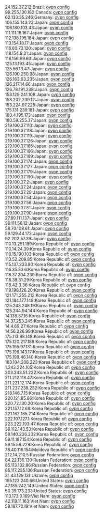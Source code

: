 24.152.37.212:Brazil: [ovpn config](vpn/24_152_37_212.ovpn)  
99.255.130.182:Canada: [ovpn config](vpn/99_255_130_182.ovpn)  
62.133.35.246:Germany: [ovpn config](vpn/62_133_35_246.ovpn)  
106.155.143.23:Japan: [ovpn config](vpn/106_155_143_23.ovpn)  
106.180.103.43:Japan: [ovpn config](vpn/106_180_103_43.ovpn)  
111.111.18.167:Japan: [ovpn config](vpn/111_111_18_167.ovpn)  
112.138.195.184:Japan: [ovpn config](vpn/112_138_195_184.ovpn)  
113.154.18.17:Japan: [ovpn config](vpn/113_154_18_17.ovpn)  
116.80.73.120:Japan: [ovpn config](vpn/116_80_73_120.ovpn)  
118.154.9.31:Japan: [ovpn config](vpn/118_154_9_31.ovpn)  
118.156.99.60:Japan: [ovpn config](vpn/118_156_99_60.ovpn)  
125.13.193.45:Japan: [ovpn config](vpn/125_13_193_45.ovpn)  
125.56.13.47:Japan: [ovpn config](vpn/125_56_13_47.ovpn)  
126.100.250.98:Japan: [ovpn config](vpn/126_100_250_98.ovpn)  
126.163.93.235:Japan: [ovpn config](vpn/126_163_93_235.ovpn)  
126.217.14.66:Japan: [ovpn config](vpn/126_217_14_66.ovpn)  
126.78.191.238:Japan: [ovpn config](vpn/126_78_191_238.ovpn)  
153.129.241.108:Japan: [ovpn config](vpn/153_129_241_108.ovpn)  
153.202.239.12:Japan: [ovpn config](vpn/153_202_239_12.ovpn)  
153.224.97.225:Japan: [ovpn config](vpn/153_224_97_225.ovpn)  
175.131.239.181:Japan: [ovpn config](vpn/175_131_239_181.ovpn)  
180.4.195.173:Japan: [ovpn config](vpn/180_4_195_173.ovpn)  
180.59.255.37:Japan: [ovpn config](vpn/180_59_255_37.ovpn)  
219.100.37.110:Japan: [ovpn config](vpn/219_100_37_110.ovpn)  
219.100.37.118:Japan: [ovpn config](vpn/219_100_37_118.ovpn)  
219.100.37.119:Japan: [ovpn config](vpn/219_100_37_119.ovpn)  
219.100.37.126:Japan: [ovpn config](vpn/219_100_37_126.ovpn)  
219.100.37.165:Japan: [ovpn config](vpn/219_100_37_165.ovpn)  
219.100.37.166:Japan: [ovpn config](vpn/219_100_37_166.ovpn)  
219.100.37.169:Japan: [ovpn config](vpn/219_100_37_169.ovpn)  
219.100.37.174:Japan: [ovpn config](vpn/219_100_37_174.ovpn)  
219.100.37.177:Japan: [ovpn config](vpn/219_100_37_177.ovpn)  
219.100.37.179:Japan: [ovpn config](vpn/219_100_37_179.ovpn)  
219.100.37.190:Japan: [ovpn config](vpn/219_100_37_190.ovpn)  
219.100.37.2:Japan: [ovpn config](vpn/219_100_37_2.ovpn)  
219.100.37.24:Japan: [ovpn config](vpn/219_100_37_24.ovpn)  
219.100.37.29:Japan: [ovpn config](vpn/219_100_37_29.ovpn)  
219.100.37.54:Japan: [ovpn config](vpn/219_100_37_54.ovpn)  
219.100.37.56:Japan: [ovpn config](vpn/219_100_37_56.ovpn)  
219.100.37.81:Japan: [ovpn config](vpn/219_100_37_81.ovpn)  
219.100.37.90:Japan: [ovpn config](vpn/219_100_37_90.ovpn)  
27.89.111.137:Japan: [ovpn config](vpn/27_89_111_137.ovpn)  
39.111.56.12:Japan: [ovpn config](vpn/39_111_56_12.ovpn)  
58.70.108.61:Japan: [ovpn config](vpn/58_70_108_61.ovpn)  
59.129.44.173:Japan: [ovpn config](vpn/59_129_44_173.ovpn)  
92.202.57.39:Japan: [ovpn config](vpn/92_202_57_39.ovpn)  
110.13.251.189:Korea Republic of: [ovpn config](vpn/110_13_251_189.ovpn)  
110.14.24.39:Korea Republic of: [ovpn config](vpn/110_14_24_39.ovpn)  
110.15.190.103:Korea Republic of: [ovpn config](vpn/110_15_190_103.ovpn)  
113.52.209.85:Korea Republic of: [ovpn config](vpn/113_52_209_85.ovpn)  
115.137.233.80:Korea Republic of: [ovpn config](vpn/115_137_233_80.ovpn)  
116.35.53.6:Korea Republic of: [ovpn config](vpn/116_35_53_6.ovpn)  
118.37.204.239:Korea Republic of: [ovpn config](vpn/118_37_204_239.ovpn)  
118.38.31.29:Korea Republic of: [ovpn config](vpn/118_38_31_29.ovpn)  
118.42.3.36:Korea Republic of: [ovpn config](vpn/118_42_3_36.ovpn)  
119.198.126.20:Korea Republic of: [ovpn config](vpn/119_198_126_20.ovpn)  
121.171.255.212:Korea Republic of: [ovpn config](vpn/121_171_255_212.ovpn)  
121.184.177.148:Korea Republic of: [ovpn config](vpn/121_184_177_148.ovpn)  
125.243.248.19:Korea Republic of: [ovpn config](vpn/125_243_248_19.ovpn)  
125.244.94.144:Korea Republic of: [ovpn config](vpn/125_244_94_144.ovpn)  
14.138.37.16:Korea Republic of: [ovpn config](vpn/14_138_37_16.ovpn)  
14.37.253.245:Korea Republic of: [ovpn config](vpn/14_37_253_245.ovpn)  
14.4.69.27:Korea Republic of: [ovpn config](vpn/14_4_69_27.ovpn)  
14.56.226.99:Korea Republic of: [ovpn config](vpn/14_56_226_99.ovpn)  
175.113.98.148:Korea Republic of: [ovpn config](vpn/175_113_98_148.ovpn)  
175.120.217.188:Korea Republic of: [ovpn config](vpn/175_120_217_188.ovpn)  
175.195.97.131:Korea Republic of: [ovpn config](vpn/175_195_97_131.ovpn)  
175.196.143.17:Korea Republic of: [ovpn config](vpn/175_196_143_17.ovpn)  
175.199.46.140:Korea Republic of: [ovpn config](vpn/175_199_46_140.ovpn)  
183.104.208.223:Korea Republic of: [ovpn config](vpn/183_104_208_223.ovpn)  
1.243.224.105:Korea Republic of: [ovpn config](vpn/1_243_224_105.ovpn)  
203.243.51.222:Korea Republic of: [ovpn config](vpn/203_243_51_222.ovpn)  
211.212.118.47:Korea Republic of: [ovpn config](vpn/211_212_118_47.ovpn)  
211.221.12.174:Korea Republic of: [ovpn config](vpn/211_221_12_174.ovpn)  
211.237.238.232:Korea Republic of: [ovpn config](vpn/211_237_238_232.ovpn)  
218.146.7.15:Korea Republic of: [ovpn config](vpn/218_146_7_15.ovpn)  
220.121.85.66:Korea Republic of: [ovpn config](vpn/220_121_85_66.ovpn)  
220.72.130.20:Korea Republic of: [ovpn config](vpn/220_72_130_20.ovpn)  
221.157.12.68:Korea Republic of: [ovpn config](vpn/221_157_12_68.ovpn)  
221.162.185.214:Korea Republic of: [ovpn config](vpn/221_162_185_214.ovpn)  
222.107.127.1:Korea Republic of: [ovpn config](vpn/222_107_127_1.ovpn)  
223.222.193.47:Korea Republic of: [ovpn config](vpn/223_222_193_47.ovpn)  
39.112.143.53:Korea Republic of: [ovpn config](vpn/39_112_143_53.ovpn)  
58.140.236.202:Korea Republic of: [ovpn config](vpn/58_140_236_202.ovpn)  
59.11.187.154:Korea Republic of: [ovpn config](vpn/59_11_187_154.ovpn)  
59.15.59.228:Korea Republic of: [ovpn config](vpn/59_15_59_228.ovpn)  
78.40.116.154:Moldova Republic of: [ovpn config](vpn/78_40_116_154.ovpn)  
212.14.210.5:Russian Federation: [ovpn config](vpn/212_14_210_5.ovpn)  
84.22.139.130:Russian Federation: [ovpn config](vpn/84_22_139_130.ovpn)  
85.113.132.86:Russian Federation: [ovpn config](vpn/85_113_132_86.ovpn)  
85.117.235.136:Russian Federation: [ovpn config](vpn/85_117_235_136.ovpn)  
31.43.129.131:Ukraine: [ovpn config](vpn/31_43_129_131.ovpn)  
195.123.240.66:United States: [ovpn config](vpn/195_123_240_66.ovpn)  
47.185.242.149:United States: [ovpn config](vpn/47_185_242_149.ovpn)  
50.39.173.233:United States: [ovpn config](vpn/50_39_173_233.ovpn)  
113.173.0.169:Viet Nam: [ovpn config](vpn/113_173_0_169.ovpn)  
42.119.11.163:Viet Nam: [ovpn config](vpn/42_119_11_163.ovpn)  
58.187.70.19:Viet Nam: [ovpn config](vpn/58_187_70_19.ovpn)  

